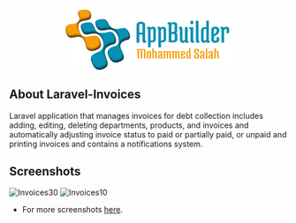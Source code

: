 <p align="center"><img src="logo-repo.png" width="300"></p>

## About Laravel-Invoices

Laravel application that manages invoices for debt collection includes adding, editing, deleting departments, products, and invoices and automatically adjusting invoice status to paid or partially paid, or unpaid and printing invoices and contains a notifications system.

## Screenshots

![Invoices30](https://user-images.githubusercontent.com/109177230/200909273-6f91f27a-bb76-4a33-a7fe-aa69ebfff452.png)
![Invoices10](https://user-images.githubusercontent.com/109177230/200909434-96e090b1-b8de-4908-aa5e-4dd2db08b07b.png)

- For more screenshots [here](screenshots/SCREENSHOTS.md).
